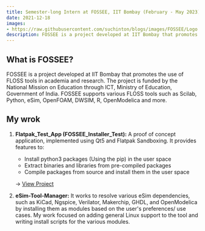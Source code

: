 ```yaml
---
title: Semester-long Intern at FOSSEE, IIT Bombay (February - May 2023)
date: 2021-12-18
images: 
- https://raw.githubusercontent.com/suchinton/blogs/images/FOSSEE/Logo.png
description: FOSSEE is a project developed at IIT Bombay that promotes the use of FLOSS tools in academia and research. 
---
```


## What is FOSSEE?

FOSSEE is a project developed at IIT Bombay that promotes the use of FLOSS tools in academia and research. The project is funded by the National Mission on Education through ICT, Ministry of Education, Government of India. FOSSEE supports various FLOSS tools such as Scilab, Python, eSim, OpenFOAM, DWSIM, R, OpenModelica and more.

## My wrok

1. **Flatpak_Test_App (FOSSEE_Installer_Test):** A proof of concept application, implemented using Qt5 and Flatpak Sandboxing. It provides features to: 
    - Install python3 packages (Using the pip) in the user space
    - Extract binaries and libraries from pre-compiled packages
    - Compile packages from source and install them in the user space

    → [View Project]()

1. **eSim-Tool-Manager:** It works to resolve various eSim dependencies, such as KiCad, Ngspice, Verilator,
Makerchip, GHDL, and OpenModelica by installing them as modules based on the user's preferences/ use cases. My work focused on adding general Linux support to the tool and writing install scripts for the various modules.
